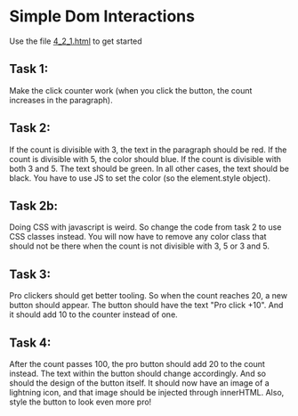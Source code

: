 # Simple Dom Interactions

Use the file [4_2_1.html](./4_2_1.html) to get started

## Task 1:

Make the click counter work (when you click the button, the count increases in the paragraph).

## Task 2:

If the count is divisible with 3, the text in the paragraph should be red. If the count is divisible with 5, the color should blue. If the count is divisible with both 3 and 5. The text should be green. In all other cases, the text should be black. You have to use JS to set the color (so the element.style object).

## Task 2b:

Doing CSS with javascript is weird. So change the code from task 2 to use CSS classes instead. You will now have to remove any color class that should not be there when the count is not divisible with 3, 5 or 3 and 5.

## Task 3:

Pro clickers should get better tooling. So when the count reaches 20, a new button should appear. The button should have the text "Pro click +10". And it should add 10 to the counter instead of one.

## Task 4:

After the count passes 100, the pro button should add 20 to the count instead. The text within the button should change accordingly. And so should the design of the button itself. It should now have an image of a lightning icon, and that image should be injected through innerHTML. Also, style the button to look even more pro!
